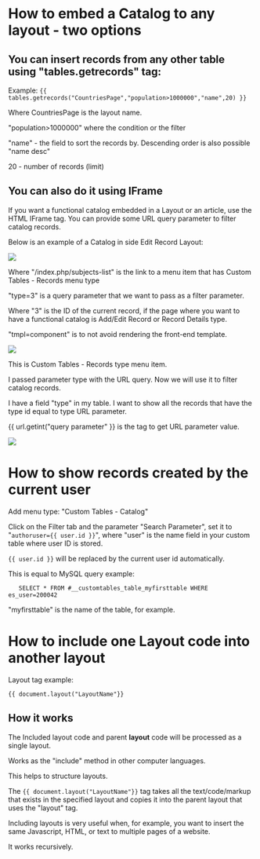 # How to embed a Catalog to any layout - two options

## You can insert records from any other table using "tables.getrecords" tag:

Example: `{{ tables.getrecords("CountriesPage","population>1000000","name",20) }}`

Where CountriesPage is the layout name.

"population>1000000" where the condition or the filter

"name" - the field to sort the records by. Descending order is also possible "name desc"

20 - number of records (limit)


## You can also do it using IFrame

If you want a functional catalog embedded in a Layout or an article, use the HTML IFrame tag. You can provide some URL query parameter to filter catalog records.

Below is an example of a Catalog in side Edit Record Layout:

![](https://joomlaboat.com/images/components/ct/iframe/image1.png)

Where "/index.php/subjects-list" is the link to a menu item that has Custom Tables - Records menu type

"type=3" is a query parameter that we want to pass as a filter parameter.

Where "3" is the ID of the current record, if the page where you want to have a functional catalog is Add/Edit Record or Record Details type.

"tmpl=component" is to not avoid rendering the front-end template.

![](https://joomlaboat.com/images/components/ct/iframe/image3.png)

This is Custom Tables - Records type menu item.

I passed parameter type with the URL query. Now we will use it to filter catalog records.

I have a field "type" in my table. I want to show all the records that have the type id equal to type URL parameter.

{{ url.getint("query parameter" }} is the tag to get URL parameter value.

![](https://joomlaboat.com/images/components/ct/iframe/image4.png)



# How to show records created by the current user

Add menu type: "Custom Tables - Catalog"

Click on the Filter tab
and the parameter "Search Parameter", set it to "`authoruser={{ user.id }}`", where "user" is the name field in your custom table where user ID is stored.

`{{ user.id }}` will be replaced by the current user id automatically.

This is equal to MySQL query example:

`	SELECT * FROM #__customtables_table_myfirsttable WHERE es_user=200042`

"myfirsttable" is the name of the table, for example.

# How to include one Layout code into another layout

Layout tag example:

`{{ document.layout("LayoutName"}}`

## How it works

The Included layout code and parent **layout** code will be processed as a single layout.

Works as the "include" method in other computer languages.

This helps to structure layouts.

The `{{ document.layout("LayoutName"}}` tag takes all the text/code/markup that exists in the specified layout and copies it into the parent layout that uses the "layout" tag.

Including layouts is very useful when, for example, you want to insert the same Javascript, HTML, or text to multiple pages of a website.

It works recursively.

